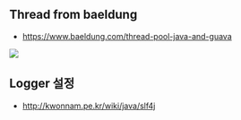 ## Thread from baeldung

- https://www.baeldung.com/thread-pool-java-and-guava

![](https://www.baeldung.com/wp-content/uploads/2016/08/2016-08-10_10-16-52-1024x572.png)

## Logger 설정

- http://kwonnam.pe.kr/wiki/java/slf4j

